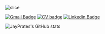 ![slice](https://capsule-render.vercel.app/api?type=slice&color=c2c2c2&height=200&text=João%20Prates&fontAlign=75&rotate=13&fontAlignY=25&desc=FullStack%20Developer&descAlign=70&descAlignY=44)


[![Gmail Badge](https://img.shields.io/badge/-joaoprates.az@gmail.com-282A36?style=flat-square&logo=Gmail&logoColor=red&link=mailto:paulo.jorge.ngs@gmail.com)](mailto:joaoprates.az@gmail.com) [![CV badge](https://img.shields.io/badge/CV-click%20me-green??style=flat-square&link=https://drive.google.com/file/d/1-UT6f4tUmxLM6iqrZ4qYHlyHbSKOX6Xe/view?usp=sharing)](https://drive.google.com/file/d/1OeSEK_8lFeP90fgrwW-5IVZvwKxcEnsH/view?usp=sharing)
[![Linkedin Badge](https://img.shields.io/badge/-João_Prates-282A36?style=flat-square&logo=Linkedin&logoColor=red&link=https://www.linkedin.com/in/joao-prates-az/)](https://www.linkedin.com/in/joao-prates-az/) 

![JayPrates's GitHub stats](https://github-readme-stats.vercel.app/api?username=jayprates&theme=dark&show_icons=true)
